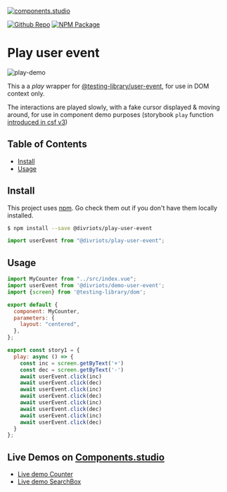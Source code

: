 [![components.studio](https://img.shields.io/badge/Open%20in-Components.Studio%20editor-%23f8c307)](https://components.studio/edit/ygIx12JTnqYNYBLXJ7AU/src/index.stories.js?p=stories)

[![Github Repo](https://img.shields.io/github/last-commit/divriots/play-user-event)](https://github.com/divriots/play-user-event)
[![NPM Package](https://img.shields.io/npm/v/@divriots/play-user-event)](https://www.npmjs.com/package/@divriots/play-user-event)

# Play user event

![play-demo](https://user-images.githubusercontent.com/604263/126957529-bb23928a-7254-4aaa-b823-180d5e085e6b.gif)

This a a _play_ wrapper for [@testing-library/user-event](https://github.com/testing-library/user-event), for use in DOM context only.

The interactions are played slowly, with a fake cursor displayed & moving around, for use in component demo purposes (storybook `play` function [introduced in csf v3](https://storybook.js.org/blog/component-story-format-3-0/))

## Table of Contents

- [Install](#install)
- [Usage](#usage)

## Install

This project uses [npm](https://npmjs.com). Go check them out if you don't have them locally installed.

```sh
$ npm install --save @divriots/play-user-event
```

```javascript
import userEvent from "@divriots/play-user-event";
```

## Usage

```js
import MyCounter from "../src/index.vue";
import userEvent from '@divriots/demo-user-event';
import {screen} from '@testing-library/dom';

export default {
  component: MyCounter,
  parameters: {
    layout: "centered",
  },
};

export const story1 = {
  play: async () => {
    const inc = screen.getByText('+')
    const dec = screen.getByText('-')
    await userEvent.click(inc)
    await userEvent.click(dec)
    await userEvent.click(inc)
    await userEvent.click(dec)
    await userEvent.click(inc)
    await userEvent.click(dec)
    await userEvent.click(inc)
    await userEvent.click(dec)
  }
};
```

## Live Demos on [Components.studio](https://components.studio/)

- [Live demo Counter](https://components.studio/edit/ygIx12JTnqYNYBLXJ7AU/src/index.stories.js)
- [Live demo SearchBox](https://components.studio/edit/tzrQikF3Op6LpRkoeerP/stories/index.stories.jsx?p=stories)
